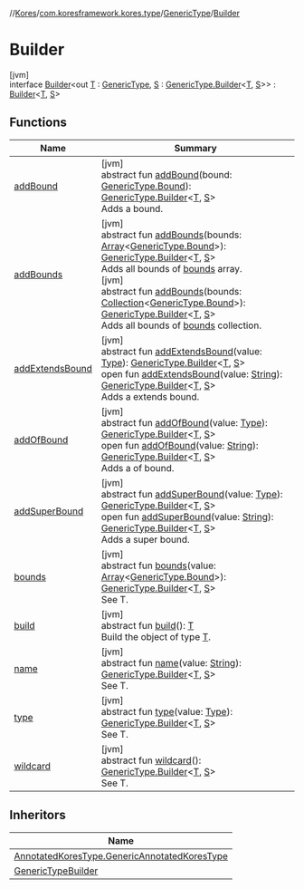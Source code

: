 //[Kores](../../../../index.md)/[com.koresframework.kores.type](../../index.md)/[GenericType](../index.md)/[Builder](index.md)

# Builder

[jvm]\
interface [Builder](index.md)<out [T](index.md) : [GenericType](../index.md), [S](index.md) : [GenericType.Builder](index.md)<[T](index.md), [S](index.md)>> : [Builder](../../../com.koresframework.kores.builder/-builder/index.md)<[T](index.md), [S](index.md)>

## Functions

| Name | Summary |
|---|---|
| [addBound](add-bound.md) | [jvm]<br>abstract fun [addBound](add-bound.md)(bound: [GenericType.Bound](../-bound/index.md)): [GenericType.Builder](index.md)<[T](index.md), [S](index.md)><br>Adds a bound. |
| [addBounds](add-bounds.md) | [jvm]<br>abstract fun [addBounds](add-bounds.md)(bounds: [Array](https://kotlinlang.org/api/latest/jvm/stdlib/kotlin/-array/index.html)<[GenericType.Bound](../-bound/index.md)>): [GenericType.Builder](index.md)<[T](index.md), [S](index.md)><br>Adds all bounds of [bounds](add-bounds.md) array.<br>[jvm]<br>abstract fun [addBounds](add-bounds.md)(bounds: [Collection](https://kotlinlang.org/api/latest/jvm/stdlib/kotlin.collections/-collection/index.html)<[GenericType.Bound](../-bound/index.md)>): [GenericType.Builder](index.md)<[T](index.md), [S](index.md)><br>Adds all bounds of [bounds](add-bounds.md) collection. |
| [addExtendsBound](add-extends-bound.md) | [jvm]<br>abstract fun [addExtendsBound](add-extends-bound.md)(value: [Type](https://docs.oracle.com/javase/8/docs/api/java/lang/reflect/Type.html)): [GenericType.Builder](index.md)<[T](index.md), [S](index.md)><br>open fun [addExtendsBound](add-extends-bound.md)(value: [String](https://kotlinlang.org/api/latest/jvm/stdlib/kotlin/-string/index.html)): [GenericType.Builder](index.md)<[T](index.md), [S](index.md)><br>Adds a extends bound. |
| [addOfBound](add-of-bound.md) | [jvm]<br>abstract fun [addOfBound](add-of-bound.md)(value: [Type](https://docs.oracle.com/javase/8/docs/api/java/lang/reflect/Type.html)): [GenericType.Builder](index.md)<[T](index.md), [S](index.md)><br>open fun [addOfBound](add-of-bound.md)(value: [String](https://kotlinlang.org/api/latest/jvm/stdlib/kotlin/-string/index.html)): [GenericType.Builder](index.md)<[T](index.md), [S](index.md)><br>Adds a of bound. |
| [addSuperBound](add-super-bound.md) | [jvm]<br>abstract fun [addSuperBound](add-super-bound.md)(value: [Type](https://docs.oracle.com/javase/8/docs/api/java/lang/reflect/Type.html)): [GenericType.Builder](index.md)<[T](index.md), [S](index.md)><br>open fun [addSuperBound](add-super-bound.md)(value: [String](https://kotlinlang.org/api/latest/jvm/stdlib/kotlin/-string/index.html)): [GenericType.Builder](index.md)<[T](index.md), [S](index.md)><br>Adds a super bound. |
| [bounds](bounds.md) | [jvm]<br>abstract fun [bounds](bounds.md)(value: [Array](https://kotlinlang.org/api/latest/jvm/stdlib/kotlin/-array/index.html)<[GenericType.Bound](../-bound/index.md)>): [GenericType.Builder](index.md)<[T](index.md), [S](index.md)><br>See T. |
| [build](../../../com.koresframework.kores.builder/-builder/build.md) | [jvm]<br>abstract fun [build](../../../com.koresframework.kores.builder/-builder/build.md)(): [T](index.md)<br>Build the object of type [T](../../../com.koresframework.kores.builder/-builder/index.md). |
| [name](name.md) | [jvm]<br>abstract fun [name](name.md)(value: [String](https://kotlinlang.org/api/latest/jvm/stdlib/kotlin/-string/index.html)): [GenericType.Builder](index.md)<[T](index.md), [S](index.md)><br>See T. |
| [type](type.md) | [jvm]<br>abstract fun [type](type.md)(value: [Type](https://docs.oracle.com/javase/8/docs/api/java/lang/reflect/Type.html)): [GenericType.Builder](index.md)<[T](index.md), [S](index.md)><br>See T. |
| [wildcard](wildcard.md) | [jvm]<br>abstract fun [wildcard](wildcard.md)(): [GenericType.Builder](index.md)<[T](index.md), [S](index.md)><br>See T. |

## Inheritors

| Name |
|---|
| [AnnotatedKoresType.GenericAnnotatedKoresType](../../-annotated-kores-type/-generic-annotated-kores-type/-generic-builder/index.md) |
| [GenericTypeBuilder](../../-generic-type-builder/index.md) |
